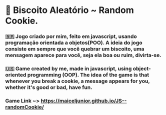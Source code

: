 # 🍪 Biscoito Aleatório ~ Random Cookie.

### 🇧🇷 Jogo criado por mim, feito em javascript, usando programação orientada a objetos(POO). A ideia do jogo consiste em sempre que você quebrar um biscoito, uma mensagem aparece para você, seja ela boa ou ruim, divirta-se.

### 🇺🇸 Game created by me, made in javascript, using object-oriented programming (OOP). The idea of the game is that whenever you break a cookie, a message appears for you, whether it's good or bad, have fun.

### Game Link ~> https://maiceljunior.github.io/JS--randomCookie/
